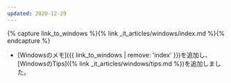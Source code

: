 ```yaml
---
updated: 2020-12-29
---
```

{% capture link_to_windows %}{% link _it_articles/windows/index.md %}{% endcapture %}

- [Windowsのメモ]({{ link_to_windows | remove: 'index' }})を追加し、[WindowsのTips]({% link _it_articles/windows/tips.md %})を追加しました。